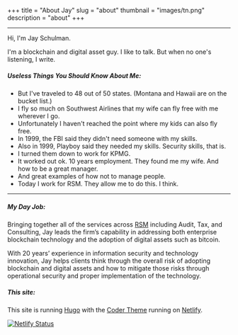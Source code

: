 +++
title = "About Jay"
slug = "about"
thumbnail = "images/tn.png"
description = "about"
+++

---------------------------

Hi, I'm Jay Schulman.

I'm a blockchain and digital asset guy. I like to talk. But when no one's listening, I write.

##### Useless Things You Should Know About Me:

* But I've traveled to 48 out of 50 states. (Montana and Hawaii are on the bucket list.)
* I fly so much on Southwest Airlines that my wife can fly free with me wherever I go.
* Unfortunately I haven't reached the point where my kids can also fly free.
* In 1999, the FBI said they didn't need someone with my skills.
* Also in 1999, Playboy said they needed my skills. Security skills, that is.
* I turned them down to work for KPMG.
* It worked out ok. 10 years employment. They found me my wife. And how to be a great manager.
* And great examples of how not to manage people.
* Today I work for RSM. They allow me to do this. I think.

---------------------------

##### My Day Job:

Bringing together all of the services across [RSM](https://www.rsmus.com/blockchain) including Audit, Tax, and Consulting, Jay leads the firm’s capability in addressing both enterprise blockchain technology and the adoption of digital assets such as bitcoin.

With 20 years’ experience in information security and technology innovation, Jay helps clients think through the overall risk of adopting blockchain and digital assets and how to mitigate those risks through operational security and proper implementation of the technology.

##### This site:

This site is running [Hugo](http://gohugo.io) with the [Coder Theme](https://github.com/naro143/hugo-coder-portfolio) running on [Netlify](www.netlify.com).

[![Netlify Status](https://api.netlify.com/api/v1/badges/847e0970-3414-4e2e-8f3d-f0dda628d529/deploy-status)](https://app.netlify.com/sites/focused-hawking-dc709d/deploys)
